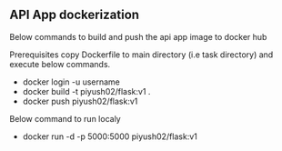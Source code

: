 ## API App dockerization 

Below commands to build and push the api app image to docker hub

Prerequisites copy Dockerfile to main directory (i.e task directory) and execute below commands.

- docker login -u username
- docker build -t piyush02/flask:v1 .
- docker push piyush02/flask:v1 

Below command to run localy 
- docker run -d -p 5000:5000 piyush02/flask:v1
